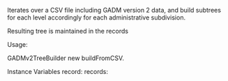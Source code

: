 Iterates over a CSV file including GADM version 2 data, and build subtrees for each level accordingly for each administrative subdivision.

Resulting tree is maintained in the records <Dictionary>

Usage:

GADMv2TreeBuilder new buildFromCSV.

Instance Variables
	record:			<Object>
	records:		<Dictionary>
